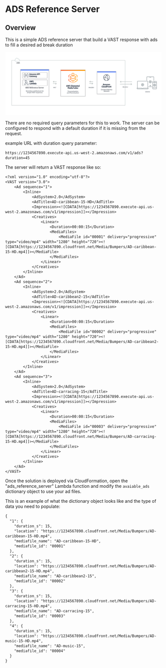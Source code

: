 # ADS Reference Server
## Overview
This is a simple ADS reference server that build a VAST response with ads to fill a desired ad break duration

![](architecture-aws.png?width=80pc&classes=border,shadow)

There are no required query parameters for this to work. The server can be configured to respond with a default duration if it is missing from the request.

example URL with duration query parameter:
```
https://1234567890.execute-api.us-west-2.amazonaws.com/v1/ads?duration=45
```

The server will return a VAST response like so:

```
<?xml version="1.0" encoding="utf-8"?>
<VAST version="3.0">
	<Ad sequence="1">
		<Inline>
			<AdSystem>2.0</AdSystem>
			<AdTitle>AD-caribbean-15-HD</AdTitle>
			<Impression><![CDATA[https://1234567890.execute-api.us-west-2.amazonaws.com/v1/impression]]></Impression>
			<Creatives>
				<Linear>
					<Duration>00:00:15</Duration>
					<MediaFiles>
						<MediaFile id="00001" delivery="progressive" type="video/mp4" width="1280" height="720"><![CDATA[https://1234567890.cloudfront.net/Media/Bumpers/AD-caribbean-15-HD.mp4]]></MediaFile>
					</MediaFiles>
				</Linear>
			</Creatives>
		</Inline>
	</Ad>
	<Ad sequence="2">
		<Inline>
			<AdSystem>2.0</AdSystem>
			<AdTitle>AD-caribbean2-15</AdTitle>
			<Impression><![CDATA[https://1234567890.execute-api.us-west-2.amazonaws.com/v1/impression]]></Impression>
			<Creatives>
				<Linear>
					<Duration>00:00:15</Duration>
					<MediaFiles>
						<MediaFile id="00002" delivery="progressive" type="video/mp4" width="1280" height="720"><![CDATA[https://1234567890.cloudfront.net/Media/Bumpers/AD-caribbean2-15-HD.mp4]]></MediaFile>
					</MediaFiles>
				</Linear>
			</Creatives>
		</Inline>
	</Ad>
	<Ad sequence="3">
		<Inline>
			<AdSystem>2.0</AdSystem>
			<AdTitle>AD-carracing-15</AdTitle>
			<Impression><![CDATA[https://1234567890.execute-api.us-west-2.amazonaws.com/v1/impression]]></Impression>
			<Creatives>
				<Linear>
					<Duration>00:00:15</Duration>
					<MediaFiles>
						<MediaFile id="00003" delivery="progressive" type="video/mp4" width="1280" height="720"><![CDATA[https://1234567890.cloudfront.net/Media/Bumpers/AD-carracing-15-HD.mp4]]></MediaFile>
					</MediaFiles>
				</Linear>
			</Creatives>
		</Inline>
	</Ad>
</VAST>
```

Once the solution is deployed via CloudFormation, open the "ads_reference_server" Lambda function and modify the `avaiable_ads` dictionary object to use your ad files.

This is an example of what the dictionary object looks like and the type of data you need to populate:

```
{
  "1": {
    "duration_s": 15,
    "location": "https://1234567890.cloudfront.net/Media/Bumpers/AD-caribbean-15-HD.mp4",
    "mediafile_name": "AD-caribbean-15-HD",
    "mediafile_id": "00001"
  },
  "2": {
    "duration_s": 15,
    "location": "https://1234567890.cloudfront.net/Media/Bumpers/AD-caribbean2-15-HD.mp4",
    "mediafile_name": "AD-caribbean2-15",
    "mediafile_id": "00002"
  },
  "3": {
    "duration_s": 15,
    "location": "https://1234567890.cloudfront.net/Media/Bumpers/AD-carracing-15-HD.mp4",
    "mediafile_name": "AD-carracing-15",
    "mediafile_id": "00003"
  },
  "4": {
    "duration_s": 15,
    "location": "https://1234567890.cloudfront.net/Media/Bumpers/AD-music-15-HD.mp4",
    "mediafile_name": "AD-music-15",
    "mediafile_id": "00004"
  }
}
```